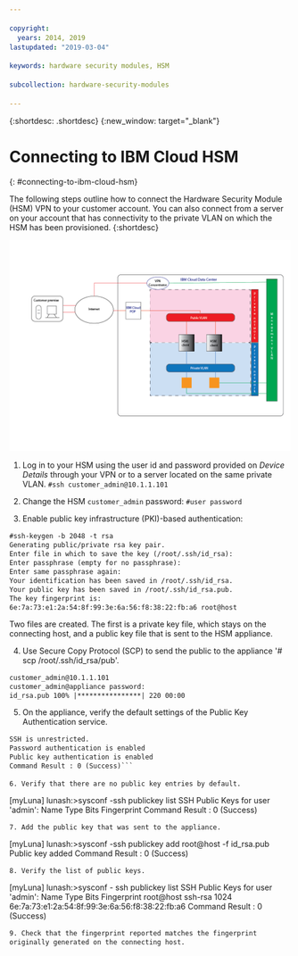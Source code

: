 ```yaml
---

copyright:
  years: 2014, 2019
lastupdated: "2019-03-04"

keywords: hardware security modules, HSM

subcollection: hardware-security-modules

---
```


{:shortdesc: .shortdesc}
{:new_window: target="_blank"}

# Connecting to IBM Cloud HSM
{: #connecting-to-ibm-cloud-hsm}

The following steps outline how to connect the Hardware Security Module (HSM) VPN to your customer account. You can also connect from a server on your account that has connectivity to the private VLAN on which the HSM has been provisioned.
{:shortdesc}

![Architecture of a network with the HSM](/images/Connecting_to_HSM-01.png "HSM Architecture")

1. Log in to your HSM using the user id and password provided on *Device Details* through your VPN or to a server located on the same private VLAN.
`#ssh customer_admin@10.1.1.101`

2. Change the HSM `customer_admin` password:
`#user password`

3. Enable public key infrastructure (PKI)-based authentication:
```
#ssh-keygen -b 2048 -t rsa
Generating public/private rsa key pair.
Enter file in which to save the key (/root/.ssh/id_rsa):
Enter passphrase (empty for no passphrase):
Enter same passphrase again:
Your identification has been saved in /root/.ssh/id_rsa.
Your public key has been saved in /root/.ssh/id_rsa.pub.
The key fingerprint is:
6e:7a:73:e1:2a:54:8f:99:3e:6a:56:f8:38:22:fb:a6 root@host
```
Two files are created. The first is a private key file, which stays on the connecting host, and a public key file that is sent to the HSM appliance.

4. Use Secure Copy Protocol (SCP) to send the public to the appliance '# scp /root/.ssh/id_rsa/pub'.
```
customer_admin@10.1.1.101
customer_admin@appliance password:
id_rsa.pub 100% |****************| 220 00:00
```
5. On the appliance, verify the default settings of the Public Key Authentication service.
```[myLuna] lunash:>sysconf -ssh show
SSH is unrestricted.
Password authentication is enabled
Public key authentication is enabled
Command Result : 0 (Success)```

6. Verify that there are no public key entries by default.
```
[myLuna]
lunash:>sysconf -ssh publickey list
SSH Public Keys for user 'admin':
Name Type Bits Fingerprint
Command Result : 0 (Success)
```
7. Add the public key that was sent to the appliance.
```
[myLuna] lunash:>sysconf -ssh publickey add root@host -f id_rsa.pub
Public key added
Command Result : 0 (Success)
```
8. Verify the list of public keys.
```
[myLuna] lunash:>sysconf - ssh publickey list
SSH Public Keys for user 'admin':
Name Type Bits Fingerprint
root@host ssh-rsa 1024
6e:7a:73:e1:2a:54:8f:99:3e:6a:56:f8:38:22:fb:a6
Command Result : 0 (Success)
```
9. Check that the fingerprint reported matches the fingerprint originally generated on the connecting host.
